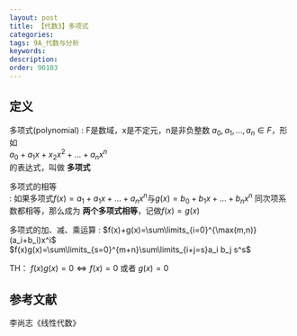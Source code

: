 ```yaml
---
layout: post
title: 【代数3】多项式
categories:
tags: 9A_代数与分析
keywords:
description:
order: 90103
---
```

## 定义
多项式(polynomial)
:    F是数域，x是不定元，n是非负整数 $a_0,a_1,...,a_n\in F$，形如  
$a_0+a_1x+x_2x^2+...+a_nx^n$  
的表达式，叫做 **多项式**


多项式的相等  
:    如果多项式$f(x)=a_1+a_1x+...+a_n x^n$与$g(x)=b_0+b_1x+...+b_n x^n$ 同次项系数都相等，那么成为 **两个多项式相等**，记做$f(x)=g(x)$


多项式的加、减、乘运算
:    $f(x)+g(x)=\sum\limits_{i=0}^{\max(m,n)}(a_i+b_i)x^i$  
$f(x)g(x)=\sum\limits_{s=0}^{m+n}\sum\limits_{i+j=s}a_i b_j s^s$  

TH： $f(x)g(x)=0 \Longleftrightarrow f(x)=0$ 或者 $g(x)=0$  


## 参考文献
李尚志《线性代数》
